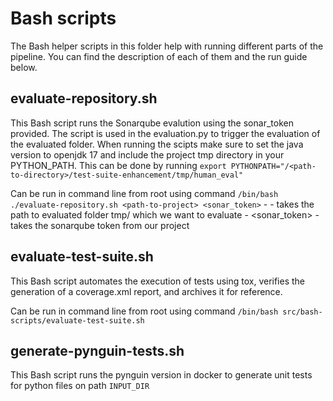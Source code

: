 # Bash scripts
The Bash helper scripts in this folder help with running different parts of the pipeline. You can find the description of each of them and the run guide below.

## evaluate-repository.sh
This Bash script runs the Sonarqube evalution using the sonar_token provided. The script is used in the evaluation.py to trigger the evaluation of the evaluated folder. When running the scipts make sure to set the java version to openjdk 17 and include the project tmp directory in your PYTHON_PATH. This can be done by running `export PYTHONPATH="/<path-to-directory>/test-suite-enhancement/tmp/human_eval"`

Can be run in command line from root using command `/bin/bash ./evaluate-repository.sh <path-to-project> <sonar_token>`
    - <path-to-project> - takes the path to evaluated folder tmp/ which we want to evaluate
    - <sonar_token> - takes the sonarqube token from our project


## evaluate-test-suite.sh
This Bash script automates the execution of tests using tox, verifies the generation of a coverage.xml report, and archives it for reference.

Can be run in command line from root using command `/bin/bash src/bash-scripts/evaluate-test-suite.sh`


## generate-pynguin-tests.sh
This Bash script runs the pynguin version in docker to generate unit tests for python files on path `INPUT_DIR`

